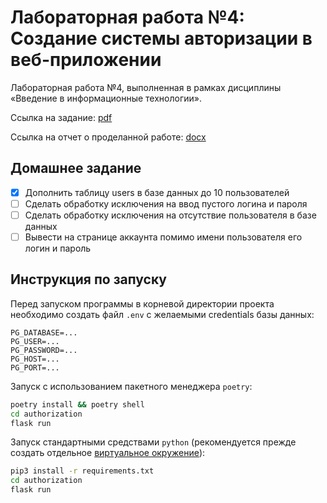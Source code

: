 # Лабораторная работа №4: Создание системы авторизации в веб-приложении

Лабораторная работа №4, выполненная в рамках дисциплины «Введение в информационные технологии».

Ссылка на задание: [pdf](appendix/task.pdf)

Ссылка на отчет о проделанной работе: [docx](appendix/report.docx)

## Домашнее задание

- [X] Дополнить таблицу users в базе данных до 10 пользователей
- [ ] Сделать обработку исключения на ввод пустого логина и пароля
- [ ] Сделать обработку исключения на отсутствие пользователя в базе данных
- [ ] Вывести на странице аккаунта помимо имени пользователя его логин и пароль

## Инструкция по запуску

Перед запуском программы в корневой директории проекта необходимо создать файл `.env` с желаемыми credentials базы данных:

```
PG_DATABASE=...
PG_USER=...
PG_PASSWORD=...
PG_HOST=...
PG_PORT=...
```

Запуск с использованием пакетного менеджера `poetry`:

```bash
poetry install && poetry shell
cd authorization
flask run
```

Запуск стандартными средствами `python` (рекомендуется прежде создать отдельное [виртуальное окружение](https://docs.python.org/3/library/venv.html)):

```bash
pip3 install -r requirements.txt
cd authorization
flask run
```
